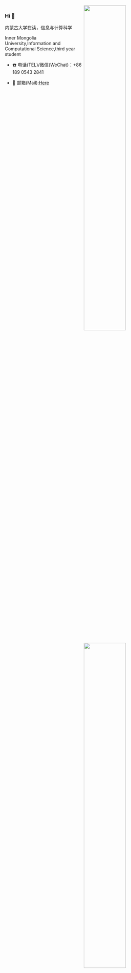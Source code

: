 <img align="right" width="51%" src="https://github-readme-stats.vercel.app/api?username=lhxone&title_color=eb1f6a&icon_color=999&text_color=999999&bg_color=0,27282200,0000000F&show_icons=true&hide_border=true&count_private=true">

<img align='right' width='51%' src="https://github-readme-stats.vercel.app/api/top-langs/?username=lhxone&hide=html,java,jupyter%20notebook,css&layout=compact&card_width=495&title_color=eb1f6a&icon_color=e28905&text_color=999999&bg_color=0,27282200,0000000F&hide_border=true">


### Hi 👋

内蒙古大学在读，信息与计算科学

Inner Mongolia University,Information and Computational Science,third year student

- ☎️ 电话(TEL)/微信(WeChat)：+86 189 0543 2841

- 📮 邮箱(Mail):[Here](mailto:lhxone@outlook.com)





<!--
![](https://github-readme-stats.vercel.app/api?username=lhxone&show_icons=true&theme=radical)
![](https://github-readme-stats.anuraghazra1.vercel.app/api/top-langs/?username=lhxone&layout=compact&theme=radical)
-->



